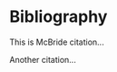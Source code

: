 
# Bibliography

<a id="McBride1996"></a>
This is McBride citation...

<a id="Another"></a>
Another citation...

